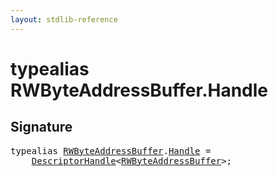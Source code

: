```yaml
---
layout: stdlib-reference
---
```


# typealias RWByteAddressBuffer\.Handle

## Signature

<pre>
<span class='code_keyword'>typealias</span> <a href="index.html" class="code_type">RWByteAddressBuffer</a>.<a href="handle-0.html" class="code_type">Handle</a> = 
    <a href="index.html" class="code_type">DescriptorHandle</a>&lt;<a href="index.html" class="code_type">RWByteAddressBuffer</a>&gt;;
</pre>

